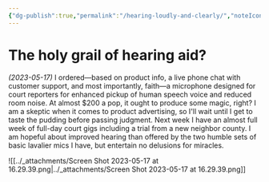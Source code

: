 ```yaml
---
{"dg-publish":true,"permalink":"/hearing-loudly-and-clearly/","noteIcon":"2"}
---
```


# The holy grail of hearing aid?

*(2023-05-17)* I ordered—based on product info, a live phone chat with customer support, and most importantly, faith—a microphone designed for court reporters for enhanced pickup of human speech voice and reduced room noise. At almost $200 a pop, it ought to produce some magic, right? I am a skeptic when it comes to product advertising, so I'll wait until I get to taste the pudding before passing judgment. Next week I have an almost full week of full-day court gigs including a trial from a new neighbor county. I am hopeful about improved hearing than offered by the two humble sets of basic lavalier mics I have, but entertain no delusions for miracles.

![[../_attachments/Screen Shot 2023-05-17 at 16.29.39.png\|../_attachments/Screen Shot 2023-05-17 at 16.29.39.png]]
